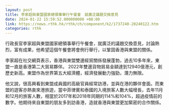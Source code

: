 ```yaml
---
layout: post
title: 李家超與東盟國家總領事舉行午餐會　就廣泛議題交換意見
date: 2024-01-22 15:59:52.000000000 +08:00
link: https://news.rthk.hk/rthk/ch/component/k2/1737240-20240122.htm
categories: rthk
---
```


行政長官李家超與東盟國家總領事舉行午餐會，就廣泛的議題交換意見，討論熱烈，富有成果，他希望這個午餐會將會例行舉行，以鞏固香港與東盟的關係。

李家超在社交網頁表示，香港與東盟雙邊經貿關係發展蓬勃，過去10多年來，東盟一直是香港第二大貿易夥伴。 2022年雙邊貨物貿易金額達到12940億港元，創歷史新高。東盟作為世界第五大經濟體，經濟發展動力強勁，潛力無限。

他又說，很高興看到東盟成員國的高級官員經常訪港，並與在港的夥伴會面。而東盟的遊客亦熱衷來港旅遊，當中菲律賓和泰國的入境旅客人數大幅增長，去年11月和12月的旅客人數，相當於2017年和2018年同期的114%和104%，超過疫情前的數字。他期待來自東盟的朋友多到訪香港，造就香港與東盟更加緊密的合作關係。
